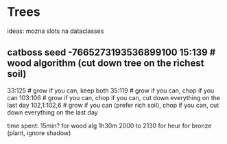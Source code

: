 # Trees

ideas:
mozna slots na dataclasses

catboss
seed
-7665273193536899100
15:139  # wood algorithm (cut down tree on the richest soil)
--
33:125  # grow if you can, keep both
35:119  # grow if you can, chop if you can
103:106 # grow if you can, chop if you can, cut down everything on the last day
102,1:102,6 # grow if you can (prefer rich soil), chop if you can, cut down everything on the last day


time spent: 
15min? for wood alg
1h30m 2000 to 2130 for heur for bronze (plant, ignore shadow)

